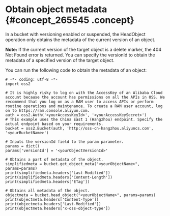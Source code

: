 # Obtain object metadata {#concept_265545 .concept}

In a bucket with versioning enabled or suspended, the HeadObject operation only obtains the metadata of the current version of an object.

**Note:** If the current version of the target object is a delete marker, the 404 Not Found error is returned. You can specify the versionId to obtain the metadata of a specified version of the target object.

You can run the following code to obtain the metadata of an object:

``` {#codeblock_gej_1o2_nqa}
# -*- coding: utf-8 -*-
import oss2

# It is highly risky to log on with the AccessKey of an Alibaba Cloud account because the account has permissions on all the APIs in OSS. We recommend that you log on as a RAM user to access APIs or perform routine operations and maintenance. To create a RAM user account, log on to https://ram.console.aliyun.com.
auth = oss2.Auth('<yourAccessKeyId>', '<yourAccessKeySecret>')
# This example uses the China East 1 (Hangzhou) endpoint. Specify the actual endpoint based on your requirements.
bucket = oss2.Bucket(auth, 'http://oss-cn-hangzhou.aliyuncs.com', '<yourBucketName>')

# Inputs the versionId field to the param parameter.
params = dict()
params['versionId'] = '<yourObjectVersionId>'

# Obtains a part of metadata of the object.
simplifiedmeta = bucket.get_object_meta("<yourObjectName>", params=params)
print(simplifiedmeta.headers['Last-Modified'])
print(simplifiedmeta.headers['Content-Length'])
print(simplifiedmeta.headers['ETag'])

# Obtains all metadata of the object.
objectmeta = bucket.head_object("<yourObjectName>", params=params)
print(objectmeta.headers['Content-Type'])
print(objectmeta.headers['Last-Modified'])
print(objectmeta.headers['x-oss-object-type'])
```

